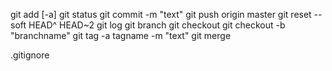 git add [-a]
git status
git commit -m "text"
git push origin master
git reset --soft HEAD^  HEAD~2
git log
git branch
git checkout
git checkout -b "branchname"
git tag -a tagname -m "text"
git merge


.gitignore